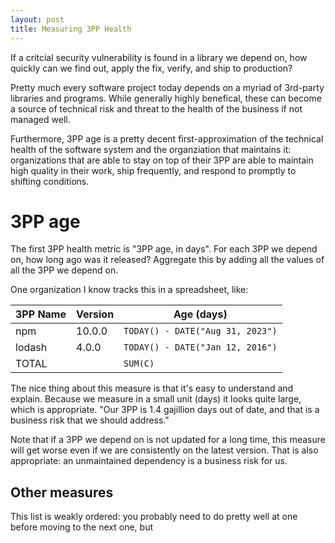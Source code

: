 ```yaml
---
layout: post
title: Measuring 3PP Health
---
```


If a critcial security vulnerability is found in a library we depend on, how quickly can we find out, apply the fix, verify, and ship to production?

Pretty much every software project today depends on a myriad of 3rd-party libraries and programs.
While generally highly benefical, these can become a source of technical risk and threat to the health of the business if not managed well.

Furthermore, 3PP age is a pretty decent first-approximation of the technical health of the software system and the organziation that maintains it:
organizations that are able to stay on top of their 3PP are able to maintain high quality in their work, ship frequently, and respond to promptly to shifting conditions.

# 3PP age

The first 3PP health metric is "3PP age, in days". For each 3PP we depend on, how long ago was it released?
Aggregate this by adding all the values of all the 3PP we depend on.

One organization I know tracks this in a spreadsheet, like:

| 3PP Name | Version | Age (days) |
| - | - | - |
| npm | 10.0.0 | `TODAY() - DATE("Aug 31, 2023")` |
| lodash | 4.0.0 | `TODAY() - DATE("Jan 12, 2016")` |
| TOTAL | | `SUM(C)` |

The nice thing about this measure is that it's easy to understand and explain.
Because we measure in a small unit (days) it looks quite large, which is appropriate.
"Our 3PP is 1.4 gajillion days out of date, and that is a business risk that we should address."

Note that if a 3PP we depend on is not updated for a long time, this measure will get worse even if we are consistently on the latest version.
That is also appropriate: an unmaintained dependency is a business risk for us.

## Other measures

This list is weakly ordered: you probably need to do pretty well at one before moving to the next one, but 
